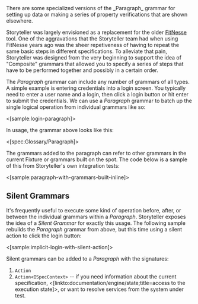 <!--Title:'Macros' with Paragraph Grammars-->
<!--Url:paragraphs-->

<div class="alert alert-info" role="alert">There are some specialized versions of the _Paragraph_ grammar for setting up data or making a series of property verifications that are shown elsewhere.</div>

Storyteller was largely envisioned as a replacement for the older [FitNesse](http://fitnesse.org) tool. One of the aggravations that the Storyteller team had when using FitNesse years ago was the sheer repetiveness of having to repeat the same basic steps in different specifications. To alleviate that pain, Storyteller was designed from the very beginning to support the idea of "Composite" grammars that allowed you to specify a series of steps that have to be performed together and possibly in a certain order.

The _Paragraph_ grammar can include any number of grammars of all types. A simple example is entering credentials into a login screen. You typically need to enter a user name and a login, then click a login button or hit enter to submit the credentials. We can use a _Paragraph_ grammar to batch up the single logical operation from individual grammars like so:

<[sample:login-paragraph]>

In usage, the grammar above looks like this:

<[spec:Glossary/Paragraph]>

The grammars added to the paragraph can refer to other grammars in the current Fixture or grammars built on the spot. The code below is a sample of this from Storyteller's own integration tests:

<[sample:paragraph-with-grammars-built-inline]>

## Silent Grammars

It's frequently useful to execute some kind of operation before, after, or between the individual grammars within a _Paragraph_. Storyteller exposes the idea of a _Silent Grammar_ for exactly this usage. The following sample rebuilds the _Paragraph_ grammar from above, but this time using a silent action to click the login button:

<[sample:implicit-login-with-silent-action]>

Silent grammars can be added to a _Paragraph_ with the signatures:

1. `Action`
1. `Action<ISpecContext>` -- if you need information about the current specification, <[linkto:documentation/engine/state;title=access to the execution state]>, or want to resolve services from the system under test.











